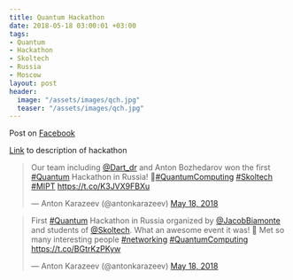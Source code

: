 ```yaml
---
title: Quantum Hackathon
date: 2018-05-18 03:00:01 +03:00
tags:
- Quantum
- Hackathon
- Skoltech
- Russia
- Moscow
layout: post
header:
  image: "/assets/images/qch.jpg"
  teaser: "/assets/images/qch.jpg"
---
```


Post on [Facebook](https://www.facebook.com/jakeland/posts/10156473595828854)

[Link](http://deepquantum.ai/moscow-quantum-hackathon-msu-skoltech/) to description of hackathon

<blockquote class="twitter-tweet"><p lang="en" dir="ltr">Our team including <a href="https://twitter.com/Dart_dr?ref_src=twsrc%5Etfw">@Dart_dr</a> and Anton Bozhedarov won the first <a href="https://twitter.com/hashtag/Quantum?src=hash&amp;ref_src=twsrc%5Etfw">#Quantum</a> Hackathon in Russia! 🎉<a href="https://twitter.com/hashtag/QuantumComputing?src=hash&amp;ref_src=twsrc%5Etfw">#QuantumComputing</a> <a href="https://twitter.com/hashtag/Skoltech?src=hash&amp;ref_src=twsrc%5Etfw">#Skoltech</a> <a href="https://twitter.com/hashtag/MIPT?src=hash&amp;ref_src=twsrc%5Etfw">#MIPT</a> <a href="https://t.co/K3JVX9FBXu">https://t.co/K3JVX9FBXu</a></p>&mdash; Anton Karazeev (@antonkarazeev) <a href="https://twitter.com/antonkarazeev/status/997603025006026753?ref_src=twsrc%5Etfw">May 18, 2018</a></blockquote> <script async src="https://platform.twitter.com/widgets.js" charset="utf-8"></script>

<blockquote class="twitter-tweet"><p lang="en" dir="ltr">First <a href="https://twitter.com/hashtag/Quantum?src=hash&amp;ref_src=twsrc%5Etfw">#Quantum</a> Hackathon in Russia organized by <a href="https://twitter.com/JacobBiamonte?ref_src=twsrc%5Etfw">@JacobBiamonte</a> and students of <a href="https://twitter.com/Skoltech?ref_src=twsrc%5Etfw">@Skoltech</a>. What an awesome event it was! 🙂 Met so many interesting people <a href="https://twitter.com/hashtag/networking?src=hash&amp;ref_src=twsrc%5Etfw">#networking</a> <a href="https://twitter.com/hashtag/QuantumComputing?src=hash&amp;ref_src=twsrc%5Etfw">#QuantumComputing</a> <a href="https://t.co/BGtrKzPKyw">https://t.co/BGtrKzPKyw</a></p>&mdash; Anton Karazeev (@antonkarazeev) <a href="https://twitter.com/antonkarazeev/status/997602778913615872?ref_src=twsrc%5Etfw">May 18, 2018</a></blockquote> <script async src="https://platform.twitter.com/widgets.js" charset="utf-8"></script>
